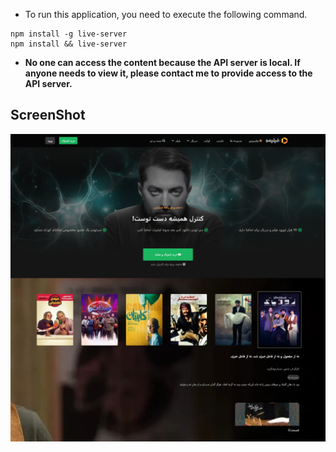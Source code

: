 * To run this application, you need to execute the following command.

```
npm install -g live-server
npm install && live-server
```

* <b>No one can access the content because the API server is local. If anyone needs to view it, please contact me to
  provide access to the API server.</b>

<h2>ScreenShot</h2>
<img src="src/screnshot.png">